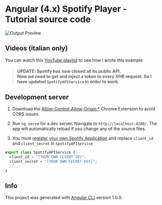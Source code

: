 # Angular (4.x) Spotify Player - Tutorial source code



![Output Preview](spotify-preview-ani.gif "Output Preview")

## Videos (italian only)

You can watch this [YouTube playlist](https://www.youtube.com/playlist?list=PLUioGv_6G9YJ7nH0T43snvKLXc00FAuH1) to see how I wrote this example

> #### UPDATE: Spotify has now closed all its public API. <br>  Now we need to get and inject a token to every XHR request. So I have updated `SpotifyAPIService` in order to work. 


## Development server

1. Download the [Allow-Control-Allow-Origin:*](https://chrome.google.com/webstore/detail/allow-control-allow-origi/nlfbmbojpeacfghkpbjhddihlkkiljbi/related?hl=en) Chrome Extension to avoid CORS issues

2. Run `ng serve` for a dev server. Navigate to `http://localhost:4200/`. The app will automatically reload if you change any of the source files.

3. You must [register your own Spotify Application](https://developer.spotify.com/web-api/authorization-guide/) and replace `client_id` and `client_secret` in `SpotifyAPIService`

```typescript
export class SpotifyAPIService {
  client_id = "[YOUR OWN CLIENT ID]";
  client_secret = "[YOUR OWN SECRET KEY]";
  //...
}
```

## Info

This project was generated with [Angular CLI](https://github.com/angular/angular-cli) version 1.0.0.
